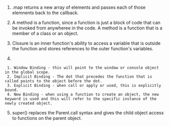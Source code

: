 1. .map returns a new array of elements and passes each of those elemnents back to the callback. 

2. A method is a function, since a function is just a block of code that can be invoked from anywheree in the code. A method is a function that is a member of a class or an object.

3. Closure is an inner function's ability to access a variable that is outside the function and stores references to the outer function's variables. 

4.

     1. Window Binding - this will point to the window or console object in the global scope.
     2. Implicit Binding - The dot that precedes the function that is called points to the object before the dot. 
     3. Explicit Binding - when call or apply or used, this is explicitly bound. 
     4. New Binding - when using a function to create an object, the new keyword is used and this will refer to the specific instance of the newly created object. 

5. super() replaces the Parent.call syntax and gives the child object access to functions on the parent object.
